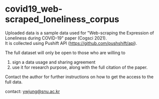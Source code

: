 # covid19_web-scraped_loneliness_corpus

Uploaded data is a sample data used for "Web-scraping the Expression of Loneliness during COVID-19" paper (Cogsci 2021).   
It is collected using Pushift API (https://github.com/pushshift/api).

The full dataset will only be open to those who are willing to   
1) sign a data usage and sharing agreement   
2) use it for research purpose, along with the full citation of the paper.   

Contact the author for further instructions on how to get the access to the full data.

contact: ywjung@snu.ac.kr
